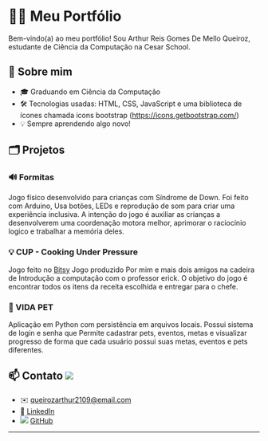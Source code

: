 # 👨‍💻 Meu Portfólio

Bem-vindo(a) ao meu portfólio! Sou Arthur Reis Gomes De Mello Queiroz, estudante de Ciência da Computação na Cesar School.

## 🚀 Sobre mim

- 🎓 Graduando em Ciência da Computação
- 🛠️ Tecnologias usadas: HTML, CSS, JavaScript e uma biblioteca de ícones chamada icons bootstrap (https://icons.getbootstrap.com/)
- 💡 Sempre aprendendo algo novo!

## 🗂️ Projetos

### 🔊 Formitas
Jogo físico desenvolvido para crianças com Síndrome de Down. Foi feito com Arduino, Usa botões, LEDs e reprodução de som para criar uma experiência inclusiva. A intenção do jogo é auxiliar as crianças a desenvolverem uma coordenação motora melhor, aprimorar o raciocínio logico e trabalhar a memória deles. 

### 💡 CUP - Cooking Under Pressure
Jogo feito no [Bitsy](https://arthurqueiroz.itch.io/cup-cooking-under-pressure) Jogo produzido Por mim e mais dois amigos na cadeira de Introdução a computação com o professor erick. O objetivo do jogo é encontrar todos os itens da receita escolhida e entregar para o chefe.

### 🐾 VIDA PET
Aplicação em Python com persistência em arquivos locais. Possui sistema de login e senha que Permite cadastrar pets, eventos, metas e visualizar progresso de forma que cada usuário possui suas metas, eventos e pets diferentes.

## 📫 Contato <img src="[BadgeURLAqui](https://img.shields.io/badge/GitHub-100000?style=for-the-badge&logo=github&logoColor=white)" />

- ✉️ [queirozarthur2109@email.com](mailto:queirozarthur2109@email.com)
- 💼 [LinkedIn](https://linkedin.com/in/queirozarthur)
- <img src="[BadgeURLAqui](https://img.shields.io/badge/GitHub-100000?style=for-the-badge&logo=github&logoColor=white)" /> [GitHub](https://github.com/queirozarthur)

---


